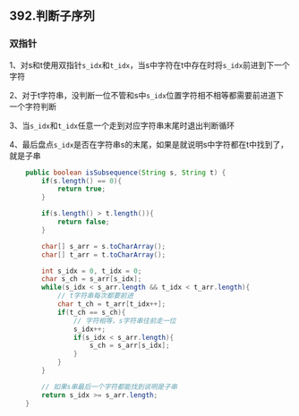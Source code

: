 ## 392.判断子序列

### 双指针

1、对s和t使用双指针`s_idx`和`t_idx`，当s中字符在t中存在时将`s_idx`前进到下一个字符

2、对于t字符串，没判断一位不管和s中`s_idx`位置字符相不相等都需要前进道下一个字符判断

3、当`s_idx`和`t_idx`任意一个走到对应字符串末尾时退出判断循环

4、最后盘点`s_idx`是否在字符串s的末尾，如果是就说明s中字符都在t中找到了，就是子串

```java
    public boolean isSubsequence(String s, String t) {
        if(s.length() == 0){
            return true;
        }

        if(s.length() > t.length()){
            return false;
        }

        char[] s_arr = s.toCharArray();
        char[] t_arr = t.toCharArray();

        int s_idx = 0, t_idx = 0;
        char s_ch = s_arr[s_idx];
        while(s_idx < s_arr.length && t_idx < t_arr.length){
            // t字符串每次都要前进
            char t_ch = t_arr[t_idx++];
            if(t_ch == s_ch){
                // 字符相等，s字符串往前走一位
                s_idx++;
                if(s_idx < s_arr.length){
                    s_ch = s_arr[s_idx];
                }           
            }
        }

        // 如果s串最后一个字符都能找到说明是子串
        return s_idx >= s_arr.length;
    }
```





